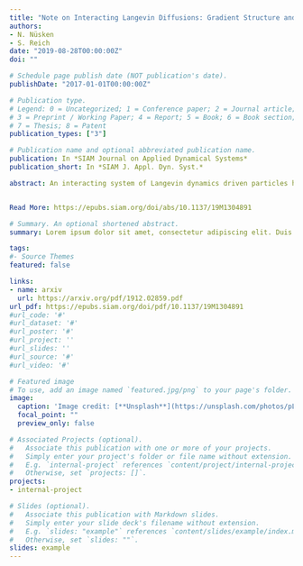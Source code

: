 ```yaml
---
title: "Note on Interacting Langevin Diffusions: Gradient Structure and Ensemble Kalman Sampler by Garbuno-Inigo, Hoffmann, Li and Stuart"
authors:
- N. Nüsken
- S. Reich
date: "2019-08-28T00:00:00Z"
doi: ""

# Schedule page publish date (NOT publication's date).
publishDate: "2017-01-01T00:00:00Z"

# Publication type.
# Legend: 0 = Uncategorized; 1 = Conference paper; 2 = Journal article;
# 3 = Preprint / Working Paper; 4 = Report; 5 = Book; 6 = Book section;
# 7 = Thesis; 8 = Patent
publication_types: ["3"]

# Publication name and optional abbreviated publication name.
publication: In *SIAM Journal on Applied Dynamical Systems*
publication_short: In *SIAM J. Appl. Dyn. Syst.*

abstract: An interacting system of Langevin dynamics driven particles has been proposed for sampling from a given posterior density by Garbuno-Inigo, Hoffmann, Li and Stuart in Interacting Langevin Diffusions: Gradient Structure and Ensemble Kalman Sampler (arXiv:1903:08866v2). The proposed formulation is primarily studied from a formal mean-field limit perspective, while the theoretical behaviour under a finite particle size is left as an open problem. In this note we demonstrate that the particle-based covariance interaction term requires a non-trivial correction. We also show that the corrected dynamics samples exactly from the desired posterior provided that the empirical covariance matrix of the particle system remains non-singular and the posterior log-density satisfies the standard Bakry-Emery criterion.


Read More: https://epubs.siam.org/doi/abs/10.1137/19M1304891

# Summary. An optional shortened abstract.
summary: Lorem ipsum dolor sit amet, consectetur adipiscing elit. Duis posuere tellus ac convallis placerat. Proin tincidunt magna sed ex sollicitudin condimentum.

tags:
#- Source Themes
featured: false

links:
- name: arxiv
  url: https://arxiv.org/pdf/1912.02859.pdf
url_pdf: https://epubs.siam.org/doi/pdf/10.1137/19M1304891
#url_code: '#'
#url_dataset: '#'
#url_poster: '#'
#url_project: ''
#url_slides: ''
#url_source: '#'
#url_video: '#'

# Featured image
# To use, add an image named `featured.jpg/png` to your page's folder. 
image:
  caption: 'Image credit: [**Unsplash**](https://unsplash.com/photos/pLCdAaMFLTE)'
  focal_point: ""
  preview_only: false

# Associated Projects (optional).
#   Associate this publication with one or more of your projects.
#   Simply enter your project's folder or file name without extension.
#   E.g. `internal-project` references `content/project/internal-project/index.md`.
#   Otherwise, set `projects: []`.
projects:
- internal-project

# Slides (optional).
#   Associate this publication with Markdown slides.
#   Simply enter your slide deck's filename without extension.
#   E.g. `slides: "example"` references `content/slides/example/index.md`.
#   Otherwise, set `slides: ""`.
slides: example
---
```

